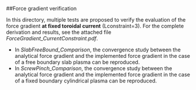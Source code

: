 ##Force gradient verification

In this directory, multiple tests are proposed to verify the evaluation of the force gradient **at fixed toroidal current** (Lconstraint=3). For the complete derivation and results, see the attached file *ForceGradient\_CurrentConstraint.pdf*. 

* In *SlabFreeBound\_Comparison*, the convergence study between the analytical force gradient and the implemented force gradient in the case of a free boundary slab plasma can be reproduced.
* In *ScrewPinch\_Comparison*,  the convergence study between the analytical force gradient and the implemented force gradient in the case of a fixed boundary cylindrical plasma can be reproduced.






